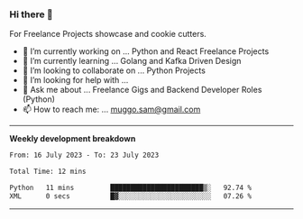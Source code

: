 ### Hi there 👋 



For Freelance Projects showcase and cookie cutters.

- 🔭 I’m currently working on ... Python and React Freelance Projects
- 🌱 I’m currently learning ... Golang and Kafka Driven Design
- 👯 I’m looking to collaborate on ... Python Projects
- 🤔 I’m looking for help with ...
- 💬 Ask me about ... Freelance Gigs and Backend Developer Roles (Python)
- 📫 How to reach me: ... muggo.sam@gmail.com
---------
**Weekly development breakdown**
<!--START_SECTION:waka-->

```txt
From: 16 July 2023 - To: 23 July 2023

Total Time: 12 mins

Python   11 mins         ███████████████████████▒░   92.74 %
XML      0 secs          █▓░░░░░░░░░░░░░░░░░░░░░░░   07.26 %
```

<!--END_SECTION:waka-->

----------


